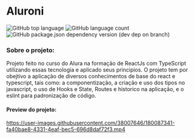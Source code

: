 # Aluroni
![GitHub top language](https://img.shields.io/github/languages/top/joads0n/aluroni)
![GitHub language count](https://img.shields.io/github/languages/count/joads0n/aluroni)
![GitHub package.json dependency version (dev dep on branch)](https://img.shields.io/github/package-json/dependency-version/joads0n/aluroni/dev/eslint)

### Sobre o projeto: 
Projeto feito no curso do Alura na formação de ReactJs com TypeScript utilizando essas tecnologia e aplicado seus principios.
O projeto tem por obejtivo a aplicação de diversos conhecimentos de base do react e typescript, tais como: a componentização, a criação e uso dos tipos no javascript, o uso de Hooks e State, Routes e historico na aplicação, e o eslint para padronização de código. 


#### Preview do projeto: 
https://user-images.githubusercontent.com/38007646/180087341-fa40bae8-4331-4eaf-bec5-696d8daf72f3.mp4
